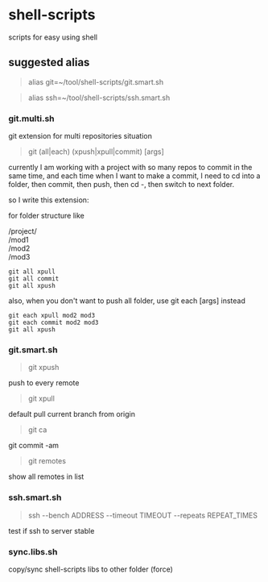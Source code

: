 shell-scripts
=============

scripts for easy using shell


## suggested alias ##

> alias git=~/tool/shell-scripts/git.smart.sh

> alias ssh=~/tool/shell-scripts/ssh.smart.sh

### git.multi.sh ###

git extension for multi repositories situation

> git (all|each) (xpush|xpull|commit) [args]

currently I am working with a project with so many repos to commit in the same time,
and each time when I want to make a commit, I need to cd into a folder, then commit, then push, then cd -, then switch to next folder.

so I write this extension:

for folder structure like

/project/  
        /mod1  
        /mod2  
        /mod3  

```
git all xpull
git all commit
git all xpush
```

also, when you don't want to push all folder, use git each [args] instead

```
git each xpull mod2 mod3
git each commit mod2 mod3 
git all xpush
```

### git.smart.sh ###

> git xpush

push to every remote

> git xpull

default pull current branch from origin

> git ca

git commit -am

> git remotes

show all remotes in list


### ssh.smart.sh ###

> ssh --bench ADDRESS --timeout TIMEOUT --repeats REPEAT_TIMES

test if ssh to server stable


### sync.libs.sh ###

copy/sync shell-scripts libs to other folder (force)
